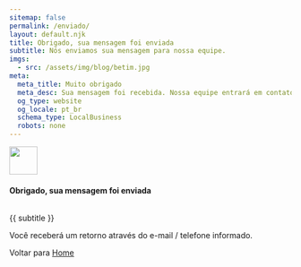 ```yaml
---
sitemap: false
permalink: /enviado/
layout: default.njk
title: Obrigado, sua mensagem foi enviada
subtitle: Nós enviamos sua mensagem para nossa equipe.
imgs: 
  - src: /assets/img/blog/betim.jpg
meta:
  meta_title: Muito obrigado
  meta_desc: Sua mensagem foi recebida. Nossa equipe entrará em contato com você.
  og_type: website
  og_locale: pt_br
  schema_type: LocalBusiness
  robots: none
---
```

<div class="bg-gradient2 min-vh-100 align-items-center d-flex justify-content-center pt-2 pt-sm-5 pb-4 pb-sm-5">
  <div class="container">
    <div class="row justify-content-center">
      <div class="col-md-10 col-lg-8 col-xl-6">
        <div class="mx-auto mb-3">
          <a href="/" class="d-flex justify-content-center align-items-center">
            <img src="{{ site.logo | cdn }}" alt="" height="50" />
          </a>
        </div>
        <div class="card">
          <div class="card-body p-0">
            <div class="p-4 text-center">
              <h4 class="mt-3">Obrigado, sua mensagem foi enviada</h4>
              <div class="py-3">
                <span class="icon icon-xl text-info">
                  <img src="/assets/img/icons/duotone-icons/communication/Mail-opened.svg" alt="">
                </span>
              </div>
              <p class="text-muted mb-4">{{ subtitle }}</p>
              <p class="text-muted mb-0 fs-13">Você receberá um retorno através do e-mail / telefone informado.</p>
            </div>
          </div>
        </div>
        <div class="row mt-3">
          <div class="col-12 text-center">
            <p class="text-muted">Voltar para <a href="{{ '/' | url }}" class="text-primary fw-semibold ms-1">Home</a></p>
          </div>
        </div>
      </div>
    </div>
  </div>
</div>